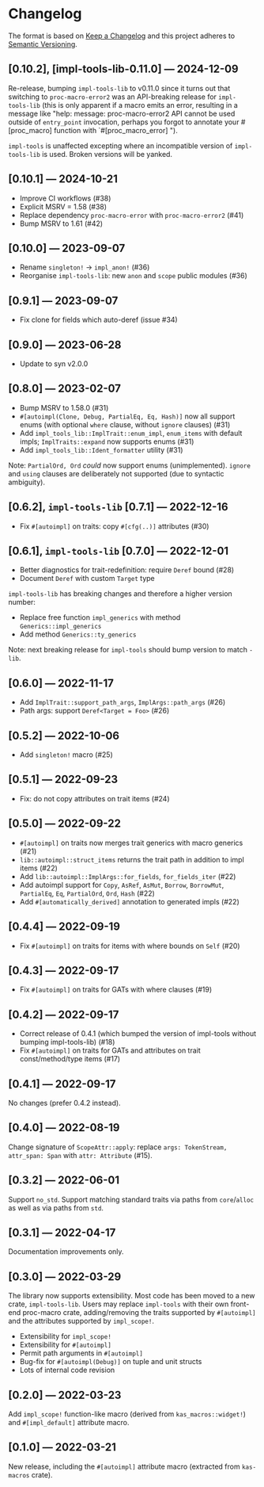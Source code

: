 # Changelog
The format is based on [Keep a Changelog](http://keepachangelog.com/en/1.0.0/)
and this project adheres to [Semantic Versioning](https://semver.org/spec/v2.0.0.html).

## [0.10.2], [impl-tools-lib-0.11.0] — 2024-12-09

Re-release, bumping `impl-tools-lib` to v0.11.0 since it turns out that switching to `proc-macro-error2` was an API-breaking release for `impl-tools-lib` (this is only apparent if a macro emits an error, resulting in a message like "help: message: proc-macro-error2 API cannot be used outside of `entry_point` invocation, perhaps you forgot to annotate your #[proc_macro] function with `#[proc_macro_error]
").

`impl-tools` is unaffected excepting where an incompatible version of `impl-tools-lib` is used. Broken versions will be yanked.

## [0.10.1] — 2024-10-21

-   Improve CI workflows (#38)
-   Explicit MSRV = 1.58 (#38)
-   Replace dependency `proc-macro-error` with `proc-macro-error2` (#41)
-   Bump MSRV to 1.61 (#42)

## [0.10.0] — 2023-09-07

-   Rename `singleton!` → `impl_anon!` (#36)
-   Reorganise `impl-tools-lib`: new `anon` and `scope` public modules (#36)

## [0.9.1] — 2023-09-07

-   Fix clone for fields which auto-deref (issue #34)

## [0.9.0] — 2023-06-28

-   Update to syn v2.0.0

## [0.8.0] — 2023-02-07

-   Bump MSRV to 1.58.0 (#31)
-   `#[autoimpl(Clone, Debug, PartialEq, Eq, Hash)]` now all support enums
    (with optional `where` clause, without `ignore` clauses) (#31)
-   Add `impl_tools_lib::ImplTrait::enum_impl`, `enum_items` with default impls;
    `ImplTraits::expand` now supports enums (#31)
-   Add `impl_tools_lib::Ident_formatter` utility (#31)

Note: `PartialOrd, Ord` *could* now support enums (unimplemented). `ignore` and
`using` clauses are deliberately not supported (due to syntactic ambiguity).

## [0.6.2], `impl-tools-lib` [0.7.1] — 2022-12-16

-   Fix `#[autoimpl]` on traits: copy `#[cfg(..)]` attributes (#30)

## [0.6.1], `impl-tools-lib` [0.7.0] — 2022-12-01

-   Better diagnostics for trait-redefinition: require `Deref` bound (#28)
-   Document `Deref` with custom `Target` type

`impl-tools-lib` has breaking changes and therefore a higher version number:

-   Replace free function `impl_generics` with method `Generics::impl_generics`
-   Add method `Generics::ty_generics`

Note: next breaking release for `impl-tools` should bump version to match `-lib`.

## [0.6.0] — 2022-11-17

-   Add `ImplTrait::support_path_args`, `ImplArgs::path_args` (#26)
-   Path args: support `Deref<Target = Foo>` (#26)

## [0.5.2] — 2022-10-06

-   Add `singleton!` macro (#25)

## [0.5.1] — 2022-09-23

-   Fix: do not copy attributes on trait items (#24)

## [0.5.0] — 2022-09-22

-   `#[autoimpl]` on traits now merges trait generics with macro generics (#21)
-   `lib::autoimpl::struct_items` returns the trait path in addition to impl items (#22)
-   Add `lib::autoimpl::ImplArgs::for_fields`, `for_fields_iter` (#22)
-   Add autoimpl support for `Copy`, `AsRef`, `AsMut`, `Borrow`, `BorrowMut`,
    `PartialEq`, `Eq`, `PartialOrd`, `Ord`, `Hash` (#22)
-   Add `#[automatically_derived]` annotation to generated impls (#22)

## [0.4.4] — 2022-09-19

-   Fix `#[autoimpl]` on traits for items with where bounds on `Self` (#20)

## [0.4.3] — 2022-09-17

-   Fix `#[autoimpl]` on traits for GATs with where clauses (#19)

## [0.4.2] — 2022-09-17

-   Correct release of 0.4.1 (which bumped the version of impl-tools without
    bumping impl-tools-lib) (#18)
-   Fix `#[autoimpl]` on traits for GATs and attributes on trait const/method/type items (#17)

## [0.4.1] — 2022-09-17

No changes (prefer 0.4.2 instead).

## [0.4.0] — 2022-08-19

Change signature of `ScopeAttr::apply`: replace `args: TokenStream, attr_span: Span`
with `attr: Attribute` (#15).

## [0.3.2] — 2022-06-01

Support `no_std`. Support matching standard traits via paths from `core`/`alloc`
as well as via paths from `std`.

## [0.3.1] — 2022-04-17

Documentation improvements only.

## [0.3.0] — 2022-03-29

The library now supports extensibility. Most code has been moved to a new crate,
`impl-tools-lib`. Users may replace `impl-tools` with their own front-end
proc-macro crate, adding/removing the traits supported by `#[autoimpl]` and the
attributes supported by `impl_scope!`.

-   Extensibility for `impl_scope!`
-   Extensibility for `#[autoimpl]`
-   Permit path arguments in `#[autoimpl]`
-   Bug-fix for `#[autoimpl(Debug)]` on tuple and unit structs
-   Lots of internal code revision

## [0.2.0] — 2022-03-23

Add `impl_scope!` function-like macro (derived from `kas_macros::widget!`) and
`#[impl_default]` attribute macro.

## [0.1.0] — 2022-03-21

New release, including the `#[autoimpl]` attribute macro (extracted from
`kas-macros` crate).
